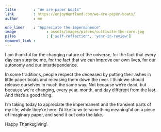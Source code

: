 ```yaml
---
title        : "We are paper boats"
link         : https://enjoymentland.com/we-are-paper-boats/
author       : me

one_liner    : "Appreciate the impermanence"
image			   : assets/images/pieces/cultivate-the-core.jpg
piles			   : ['self-reflection', 'year-in-review']
comment_link : 
---
```


I am thankful for the changing nature of the universe, for the fact that every day can surprise me, for the fact that we can improve our own lives, for our autonomy and our interdependence.

In some traditions, people respect the deceased by putting their ashes in little paper boats and releasing them down the river.  I think we should release ourselves in much the same way.  Not because we’re dead, but because we’re changing, every year, month, and day different from the last.  And that’s a good thing.

I’m taking today to appreciate the impermanent and the transient parts of my life, while they’re here.  I’d like to write something meaningful on a piece of imaginary paper, and send it out onto the lake.

Happy Thanksgiving!
